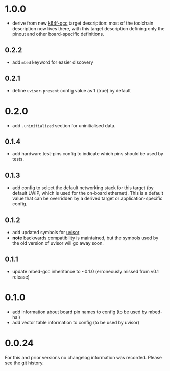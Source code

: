 # 1.0.0
 * derive from new [k64f-gcc](https://github.com/ARMmbed/target-k64f-gcc)
   target description: most of the toolchain description now lives there, with
   this target description defining only the pinout and other board-specific
   definitions.

## 0.2.2
 * add `mbed` keyword for easier discovery

## 0.2.1
 * define `uvisor.present` config value as 1 (true) by default

# 0.2.0
 * add `.uninitialized` section for uninitialised data.

## 0.1.4
 * add hardware.test-pins config to indicate which pins should be used by
   tests.

## 0.1.3
 * add config to select the default networking stack for this target (by
   default LWIP, which is used for the on-board ethernet). This is a default
   value that can be overridden by a derived target or application-specific
   config.

## 0.1.2
 * add updated symbols for [uvisor](https://github.com/armmbed/uvisor)
 * **note** backwards compatibility is maintained, but the symbols used by the
   old version of uvisor will go away soon.

## 0.1.1
 * update mbed-gcc inheritance to ~0.1.0 (erroneously missed from v0.1 release)

# 0.1.0
 * add information about board pin names to config (to be used by mbed-hal)
 * add vector table information to config (to be used by uvisor)

# 0.0.24
For this and prior versions no changelog information was recorded. Please see
the git history.
